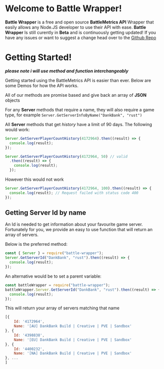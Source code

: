 # Welcome to Battle Wrapper!

**Battle Wrapper** is a free and open source **BattleMetrics API** Wrapper that easily allows any Node.JS developer to use their API with ease.
**Battle Wrapper** Is still curently in **Beta** and is continuously getting updated! If you have any issues or want to suggest a change head over to the [Github Repo](https://github.com/Wolfleader101/battle-wrapper)

# Getting Started!

**_please note i will use method and function interchangeably_**

Getting started using the BattleMetrics API is easier than ever. Below are some Demos for how the API works.

All of our methods are promise based and give back an array of **JSON** objects

For any **Server** methods that require a name, they will also require a game type, for example
`Server.GetServerInfoByName("DankBank", "rust")`

All **Server** methods that get _history_ have a limit of 90 days.
The following would work:

```js
Server.GetServerPlayerCountHistory(4172964).then((result) => {
  console.log(result);
});
```

```js
Server.GetServerPlayerCountHistory(4172964, 50) // valid
  .then((result) => {
    console.log(result);
  });
```

However this would not work

```js
Server.GetServerPlayerCountHistory(4172964, 100).then((result) => {
  console.log(result); // Request failed with status code 400
});
```

## Getting Server Id by name

An Id is needed to get information about your favourite game server. Fortunately for you, we provide an easy to use function that will return an array of servers.

Below is the preferred method:

```js
const { Server } = require("battle-wrapper");
Server.GetServerId("DankBank", "rust").then((result) => {
  console.log(result);
});
```

An alternative would be to set a parent variable:

```js
const battleWrapper = require("battle-wrapper");
battleWrapper.Server.GetServerId("DankBank", "rust").then((result) => {
  console.log(result);
});
```

This will return your array of servers matching that name

```js
[{
    Id: '4172964',
    Name: '[AU] DankBank Build | Creative | PVE | Sandbox'
}, {
    Id: '4398838',
    Name: '[EU] DankBank Build | Creative | PVE | Sandbox'
}, {
    Id: '4400232',
    Name: '[NA] DankBank Build | Creative | PVE | Sandbox'
}, ...
]
```
